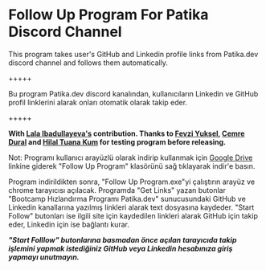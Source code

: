 # Follow Up Program For Patika Discord Channel

This program takes user's GitHub and Linkedin profile links from Patika.dev discord channel and follows them automatically.

+++++

Bu program Patika.dev discord kanalından, kullanıcıların Linkedin ve GitHub profil linklerini alarak onları otomatik olarak takip eder.

+++++

**With [Lala Ibadullayeva's](https://github.com/Lala2398) contribution.
Thanks to [Fevzi Yuksel](https://github.com/FevziYuksel), [Cemre Dural](https://github.com/cemredural) and [Hilal Tuana Kum](https://github.com/hilallkum) for testing program before releasing.**

Not: Programı kullanıcı arayüzlü olarak indirip kullanmak için [Google Drive](https://drive.google.com/drive/folders/10M-MPYFVW4gcXL3Vr1-740tRX9bEWDXw?usp=sharing) linkine giderek "Follow Up Program" klasörünü sağ tıklayarak indir'e basın.

Program indirildikten sonra, "Follow Up Program.exe"yi çalıştırın arayüz ve chrome tarayıcısı açılacak. Programda "Get Links" yazan butonlar "Bootcamp Hızlandırma Programı Patika.dev" sunucusundaki GitHub ve Linkedin kanallarına yazılmış linkleri alarak text dosyasına kaydeder. "Start Follow" butonları ise ilgili site için kaydedilen linkleri alarak GitHub için takip eder, Linkedin için ise bağlantı kurar.

***"Start Folllow" butonlarına basmadan önce açılan tarayıcıda takip işlemini yapmak istediğiniz GitHub veya Linkedin hesabınıza giriş yapmayı unutmayın.***

